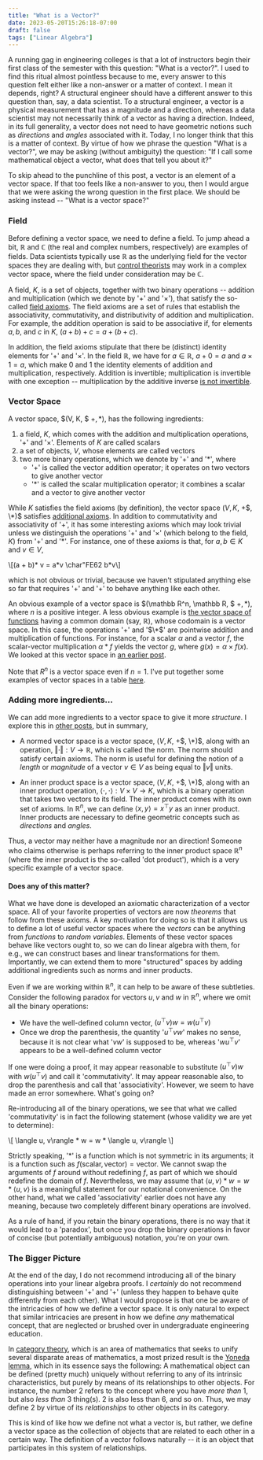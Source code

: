 ```yaml
---
title: "What is a Vector?"
date: 2023-05-20T15:26:18-07:00
draft: false
tags: ["Linear Algebra"]
---
```


A running gag in engineering colleges is that a lot of instructors begin their first class of the semester with this question: "<span class=accented>What is a vector?</span>".
I used to find this ritual almost pointless because to me, every answer to this question felt either like a non-answer or a matter of context. I mean it depends, right? A structural engineer should have a different answer to this question than, say, a data scientist. To a structural engineer, a vector is a physical measurement that has a magnitude and a direction, whereas a data scientist may not necessarily think of a vector as having a direction. Indeed, in its full generality, a vector does not need to have geometric notions such as *directions* and *angles* associated with it. Today, I no longer think that this is a matter of context. By virtue of how we phrase the question  "<span class=accented>What is a vector?</span>", we may be asking (without ambiguity) the question: "If I call some mathematical object a vector, what does that tell you about it?" 

To skip ahead to the punchline of this post, <span class=accented>a vector is an element of a vector space</span>. If that too feels like a non-answer to you, then I would argue that we were asking the wrong question in the first place. We should be asking instead -- "<span class=accented>What is a vector space?</span>"

<h3 id="Field">Field</h3>

Before defining a vector space, we need to define a <span class=accented>field</span>. To jump ahead a bit, $\mathbb R$ and $\mathbb C$ (the real and complex numbers, respectively) are examples of fields. Data scientists typically use $\mathbb R$ as the underlying field for the vector spaces they are dealing with, but [control theorists](https://en.wikipedia.org/wiki/Control_theory) may work in a complex vector space, where the field under consideration may be $\mathbb C$.

A field, $K$, is a set of objects, together with two binary operations -- <span class=accented>addition</span> and <span class=accented>multiplication</span> (which we denote by '$+$' and '$\times$'), that satisfy the so-called [field axioms](https://mathworld.wolfram.com/FieldAxioms.html). The field axioms are a set of rules that establish the associativity, commutativity, and distributivity of addition and multiplication. For example, the addition operation is said to be associative if, for elements $a,b,$ and $c$ in $K$, $(a+b)+c=a+(b+c)$.  

In addition, the field axioms stipulate that there be (distinct) identity elements for '$+$' and '$\times$'. In the field $\mathbb R$, we have for $a\in \mathbb R$, $a+0=a$ and $a\times 1=a$, which make $0$ and $1$ the identity elements of addition and multiplication, respectively. Addition is invertible; multiplication is invertible with one exception -- multiplication by the additive inverse [is not invertible](https://math.stackexchange.com/questions/2375545/in-a-field-why-does-the-multiplicative-identity-have-an-additive-inverse-wherea).

<h3 id="Vector-Space">Vector Space</h3>

A vector space, $(V, K, $ +$, *)$, has the following ingredients:

1. a field, $K$, which comes with the addition and multiplication operations, '$+$' and '$\times$'. Elements of $K$ are called <span class=accented>scalars</span>
2. a set of objects, $V$, whose elements are called <span class=accented>vectors</span>
3. two more binary operations, which we denote by '+' and '$*$', where
    - '+' is called the <span class=accented>vector addition</span> operator; it operates on two vectors to give another vector
    - '$*$' is called the <span class=accented>scalar multiplication</span> operator; it combines a scalar and a vector to give another vector

While $K$ satisfies the field axioms (by definition), the vector space $(V, K,$ +$, \*)$ satisfies [additional axioms](https://mathworld.wolfram.com/VectorSpace.html). In addition to commutativity and associativity of '+', it has some interesting axioms which may look trivial unless we distinguish the operations '$+$' and '$\times$' (which belong to the field, $K$) from '+' and '$*$'. For instance, one of these axioms is that, for $a, b \in K$ and $v \in V$,

<p>
\[(a + b)* v = a*v \char"FE62 b*v\]
</p>

which is not obvious or trivial, because we haven't stipulated anything else so far that requires '$+$' and '+' to behave anything like each other. 

An obvious example of a vector space is $(\mathbb R^n, \mathbb R, $ +$, *)$, where $n$ is a positive integer. A less obvious example is [the vector space of functions](https://en.wikipedia.org/wiki/Function_space) having a common domain (say, $\mathbb R$), whose codomain is a vector space. In this case, the operations '+' and '$\*$' are pointwise addition and multiplication of functions. For instance, for a scalar $\alpha$ and a vector $f$, the scalar-vector multiplication $\alpha * f$ yields the vector $g$, where $g(x)=\alpha \times f(x)$.
We looked at this vector space in [an earlier post](/posts/hilbert-spaces).

Note that $R^n$ is a vector space even if $n=1$. I've put together some examples of vector spaces in a table [here](/posts/hilbert-spaces).

### Adding more ingredients...

We can add more ingredients to a vector space to give it more *structure*. I explore this in [other posts](/posts/norms_metrics), but in summary,

- A <span class=accented>normed vector space</span> is a vector space, $(V, K,$ +$, \*)$, along with an operation, $\Vert \cdot\Vert : V \rightarrow \mathbb R$, which is called the <span class=accented>norm</span>. The norm should satisfy certain axioms. The norm is useful for defining the notion of a *length* or *magnitude* of a vector $v\in V$ as being equal to $\Vert v \Vert$ units.

- An <span class=accented>inner product space</span> is a vector space, $(V, K,$ +$, \*)$, along with an <span class=accented>inner product</span> operation, $\langle \cdot,\cdot \rangle : V\times V \rightarrow K$, which is a binary operation that takes two vectors to its field. The inner product comes with its own set of axioms. In $\mathbb R^n$, we can define $\langle x, y\rangle = x^\top y$ as an inner product. Inner products are necessary to define geometric concepts such as *directions* and *angles*.

Thus, a vector may neither have a magnitude nor an direction! Someone who claims otherwise is perhaps referring to the inner product space $\mathbb R ^n$ (where the inner product is the so-called 'dot product'), which is a very specific example of a vector space.

#### Does any of this matter?

What we have done is developed an axiomatic characterization of a vector space. All of your favorite properties of vectors are now *theorems* that follow from these axioms. A key motivation for doing so is that it allows us to define a lot of useful vector spaces where the *vectors* can be anything from *functions* to *random variables*. Elements of these vector spaces behave like vectors ought to, so we can do linear algebra with them, for e.g., we can construct bases and linear transformations for them. Importantly, we can extend them to more "structured" spaces by adding additional ingredients such as norms and inner products.

Even if we are working within $\mathbb R^n$, it can help to be aware of these subtleties. Consider the following <span class=accented>paradox</span> for vectors $u,v$ and $w$ in $\mathbb R^n$, where we omit all the binary operations:

- We have the well-defined column vector, $(u^\top v)w = w(u^\top v)$
- Once we drop the parenthesis, the quantity '$u^\top v w$' makes no sense, because it is not clear what '$v w$' is supposed to be, whereas '$w u^\top v$' appears to be a well-defined column vector

If one were doing a proof, it may appear reasonable to substitute $(u^\top v)w$ with $w(u^\top v)$ and call it 'commutativity'. It may appear reasonable also, to drop the parenthesis and call that 'associativity'. However, we seem to have made an error somewhere. What's going on?

Re-introducing all of the binary operations, we see that what we called 'commutativity' is in fact the following statement (whose validity we are yet to determine):

<p>
\[ 
    \langle u, v\rangle * w  = w * \langle u, v\rangle
    \]
</p>

Strictly speaking, '$*$' is a function which is not symmetric in its arguments; it is a function such as $f(\text{scalar}, \text{vector})=\text{vector}$. We cannot swap the arguments of $f$ around without redefining $f$, as part of which we should redefine the domain of $f$. Nevertheless, we may assume that $\langle u, v\rangle * w  = w * \langle u, v\rangle$ is a meaningful statement for our notational convenience. On the other hand, what we called 'associativity' earlier does not have any meaning, because two completely different binary operations are involved. 

As a rule of hand, if you retain the binary operations, there is no way that it would lead to a 'paradox', but once you drop the binary operations in favor of concise (but potentially ambiguous) notation, you're on your own.

### The Bigger Picture

At the end of the day, I do not recommend introducing all of the binary operations into your linear algebra proofs. I *certainly* do not recommend distinguishing between '$+$' and '+' (unless they happen to behave quite differently from each other). What I would propose is that one be aware of the intricacies of how we define a vector space. It is only natural to expect that similar intricacies are present in how we define *any* mathematical concept, that are neglected or brushed over in undergraduate engineering education.

In [category theory](/posts/cat_theory_1), which is an area of mathematics that seeks to unify several disparate areas of mathematics, a most prized result is the [Yoneda lemma](https://en.wikipedia.org/wiki/Yoneda_lemma), which in its essence says the following: A mathematical object can be defined (pretty much) uniquely without referring to any of its intrinsic characteristics, but purely by means of its <span class=accented>relationships</span> to other objects. For instance, the number $2$ refers to the concept where you have *more than* $1$, but also *less than* $3$ thing(s). $2$ is also less than $6$, and so on. Thus, we may define $2$ by virtue of its *relationships* to other objects in its category.

This is kind of like how we define not what a vector is, but rather, we define a vector space as the collection of objects that are related to each other in a certain way. The definition of a vector follows naturally -- it is an object that participates in this system of relationships. 